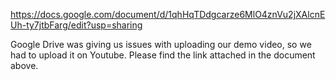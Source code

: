 https://docs.google.com/document/d/1qhHqTDdgcarze6MlO4znVu2jXAlcnEUh-ty7jtbFarg/edit?usp=sharing

Google Drive was giving us issues with uploading our demo video, so we had to upload it on Youtube. Please find the link attached in the document above. 
